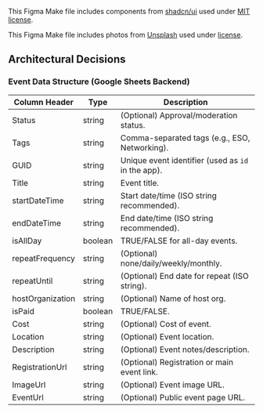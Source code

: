 This Figma Make file includes components from [shadcn/ui](https://ui.shadcn.com/) used under [MIT license](https://github.com/shadcn-ui/ui/blob/main/LICENSE.md).

This Figma Make file includes photos from [Unsplash](https://unsplash.com) used under [license](https://unsplash.com/license).

## Architectural Decisions

### Event Data Structure (Google Sheets Backend)

| Column Header      | Type      | Description                                                                 |
|--------------------|-----------|-----------------------------------------------------------------------------|
| Status             | string    | (Optional) Approval/moderation status.                                      |
| Tags               | string    | Comma-separated tags (e.g., ESO, Networking).                               |
| GUID               | string    | Unique event identifier (used as `id` in the app).                          |
| Title              | string    | Event title.                                                                |
| startDateTime      | string    | Start date/time (ISO string recommended).                                   |
| endDateTime        | string    | End date/time (ISO string recommended).                                     |
| isAllDay           | boolean   | TRUE/FALSE for all-day events.                                              |
| repeatFrequency    | string    | (Optional) none/daily/weekly/monthly.                                       |
| repeatUntil        | string    | (Optional) End date for repeat (ISO string).                                |
| hostOrganization   | string    | (Optional) Name of host org.                                                |
| isPaid             | boolean   | TRUE/FALSE.                                                                 |
| Cost               | string    | (Optional) Cost of event.                                                   |
| Location           | string    | (Optional) Event location.                                                  |
| Description        | string    | (Optional) Event notes/description.                                         |
| RegistrationUrl    | string    | (Optional) Registration or main event link.                                 |
| ImageUrl           | string    | (Optional) Event image URL.                                                 |
| EventUrl           | string    | (Optional) Public event page URL.                                           |